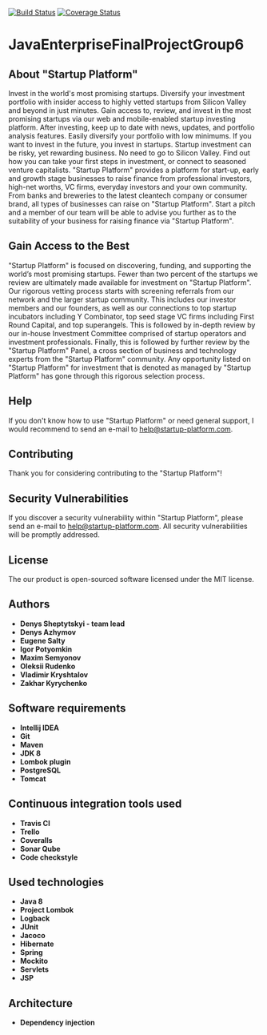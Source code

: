 [![Build Status](https://travis-ci.org/Sheptytskyid/Startup_Platform.png?branch=master)](https://travis-ci.org/Sheptytskyid/Startup_Platform)
[![Coverage Status](https://coveralls.io/repos/github/Sheptytskyid/Startup_Platform/badge.png)](https://coveralls.io/github/Sheptytskyid/Startup_Platform)
# JavaEnterpriseFinalProjectGroup6

## About "Startup Platform"

Invest in the world's most promising startups. Diversify your investment portfolio with insider access to highly vetted startups from Silicon Valley and beyond in just minutes.
Gain access to, review, and invest in the most promising startups via our web and mobile-enabled startup investing platform. After investing, keep up to date with news, updates, and portfolio analysis features. Easily diversify your portfolio with low minimums.
If you want to invest in the future, you invest in startups. Startup investment can be risky, yet rewarding business. No need to go to Silicon Valley. Find out how you can take your first steps in investment, or connect to seasoned venture capitalists.
"Startup Platform" provides a platform for start-up, early and growth stage businesses to raise finance from professional investors, high-net worths, VC firms, everyday investors and your own community. From banks and breweries to the latest cleantech company or consumer brand, all types of businesses can raise on "Startup Platform". Start a pitch and a member of our team will be able to advise you further as to the suitability of your business for raising finance via "Startup Platform".

## Gain Access to the Best

"Startup Platform" is focused on discovering, funding, and supporting the world’s most promising startups. Fewer than two percent of the startups we review are ultimately made available for investment on "Startup Platform".
Our rigorous vetting process starts with screening referrals from our network and the larger startup community. This includes our investor members and our founders, as well as our connections to top startup incubators including Y Combinator, top seed stage VC firms including First Round Capital, and top superangels. This is followed by in-depth review by our in-house Investment Committee comprised of startup operators and investment professionals. Finally, this is followed by further review by the "Startup Platform" Panel, a cross section of business and technology experts from the "Startup Platform" community.
Any opportunity listed on "Startup Platform" for investment that is denoted as managed by "Startup Platform" has gone through this rigorous selection process.

## Help

If you don't know how to use "Startup Platform" or need general support, I would recommend to send an e-mail to help@startup-platform.com.

## Contributing

Thank you for considering contributing to the "Startup Platform"!

## Security Vulnerabilities

If you discover a security vulnerability within "Startup Platform", please send an e-mail to help@startup-platform.com. All security vulnerabilities will be promptly addressed.

## License

The our product is open-sourced software licensed under the MIT license.

## Authors

* **Denys Sheptytskyi - team lead**
* **Denys Azhymov**
* **Eugene Salty**
* **Igor Potyomkin**
* **Maxim Semyonov**
* **Oleksii Rudenko**
* **Vladimir Kryshtalov**
* **Zakhar Kyrychenko**

## Software requirements

* **Intellij IDEA**
* **Git**
* **Maven**
* **JDK 8**
* **Lombok plugin**
* **PostgreSQL**
* **Tomcat**

## Continuous integration tools used

* **Travis CI**
* **Trello**
* **Coveralls**
* **Sonar Qube**
* **Code checkstyle**

## Used technologies

* **Java 8**
* **Project Lombok**
* **Logback**
* **JUnit**
* **Jacoco**
* **Hibernate**
* **Spring**
* **Mockito**
* **Servlets**
* **JSP**

## Architecture

* **Dependency injection**

